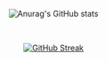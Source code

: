 <!--
- 👋 Hi, I’m @Godzuche
- 👀 I’m interested in Software Development
- 🌱 I’m currently learning Android Development
- 💞️ I’m looking to collaborate on ...
- 📫 How to reach me ...

--->


<p align="center">
  <img src="https://github-readme-stats.vercel.app/api?username=godzuche&count_private=trueshow_icons=true&theme=dark" alt="Anurag's GitHub stats" />
</p>
<br />

<p align="center">
  <a href="https://git.io/streak-stats"><img src="https://github-readme-streak-stats.herokuapp.com?user=godzuche&theme=dark" alt="GitHub Streak" /></a>
</p>

<!---
Godzuche/Godzuche is a ✨ special ✨ repository because its `README.md` (this file) appears on your GitHub profile.
You can click the Preview link to take a look at your changes.
--->

